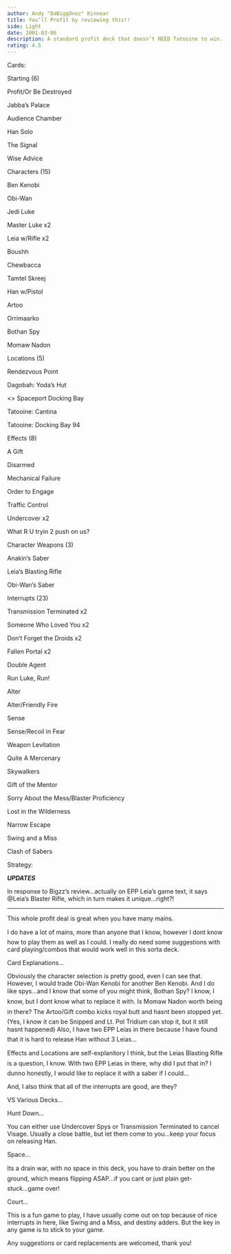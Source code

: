 ```yaml
---
author: Andy "DaBiggOnez" Kinnear
title: You’ll Profit by reviewing this!!
side: Light
date: 2001-03-06
description: A standard profit deck that doesn’t NEED Tatooine to win.  Equipped with spys and anti-sorts, anything can happen.
rating: 4.5
---
```

Cards: 

Starting (6)

Profit/Or Be Destroyed
Jabba’s Palace
Audience Chamber
Han Solo
The Signal
Wise Advice

Characters (15)

Ben Kenobi
Obi-Wan
Jedi Luke
Master Luke x2
Leia w/Rifle x2
Boushh
Chewbacca
Tamtel Skreej
Han w/Pistol
Artoo
Orrimaarko
Bothan Spy 
Momaw Nadon

Locations (5)

Rendezvous Point
Dagobah: Yoda’s Hut
<> Spaceport Docking Bay
Tatooine: Cantina
Tatooine: Docking Bay 94

Effects (8)

A Gift
Disarmed
Mechanical Failure
Order to Engage
Traffic Control
Undercover x2
What R U tryin 2 push on us?

Character Weapons (3)

Anakin’s Saber
Leia’s Blasting Rifle
Obi-Wan’s Saber

Interrupts (23)

Transmission Terminated x2
Someone Who Loved You x2
Don’t Forget the Droids x2
Fallen Portal x2
Double Agent
Run Luke, Run!
Alter
Alter/Friendly Fire
Sense
Sense/Recoil in Fear
Weapon Levitation
Quite A Mercenary
Skywalkers
Gift of the Mentor
Sorry About the Mess/Blaster Proficiency
Lost in the Wilderness
Narrow Escape
Swing and a Miss
Clash of Sabers 

Strategy: 

*****UPDATES*****
In response to Bigzz’s review...actually on EPP Leia’s game text, it says @Leia’s Blaster Rifle, which in turn makes it unique...right?!
*****************

This whole profit deal is great when you have many mains. 
I do have a lot of mains, more than anyone that I know, however I dont know how to play them as well as I could.  I really do need some suggestions with card playing/combos that would work well in this sorta deck.

Card Explanations...

Obviously the character selection is pretty good, even I can see that.  However, I would trade Obi-Wan Kenobi for another Ben Kenobi.  And I do like spys...and I know that some of you might think, Bothan Spy?  I know, I know, but I dont know what to replace it with.  Is Momaw Nadon worth being in there?  The Artoo/Gift combo kicks royal butt and hasnt been stopped yet. (Yes, I know it can be Snipped and Lt. Pol Tridium can stop it, but it still hasnt happened)  Also, I have two EPP Leias in there because I have found that it is hard to release Han without 3 Leias...

Effects and Locations are self-explanitory I think, but the Leias Blasting Rifle is a question, I know.  With two EPP Leias in there, why did I put that in?  I dunno honestly, I would like to replace it with a saber if I could...

And, I also think that all of the interrupts are good, are they?

VS Various Decks...

Hunt Down...
You can either use Undercover Spys or Transmission Terminated to cancel Visage.  Usually a close battle, but let them come to you...keep your focus on releasing Han.

Space...
Its a drain war, with no space in this deck, you have to drain better on the ground, which means flipping ASAP...if you cant or just plain get-stuck...game over!

Court...
This is a fun game to play, I have usually come out on top because of nice interrupts in here, like Swing and a Miss, and destiny adders.  But the key in any game is to stick to your game.


Any suggestions or card replacements are welcomed, thank you!  